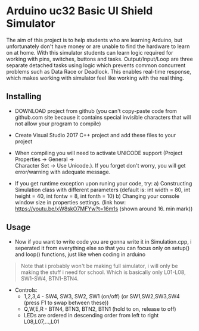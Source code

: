 # Arduino uc32 Basic UI Shield Simulator
The aim of this project is to help students who are learning Arduino, but unfortunately don't have money or are unable to find the hardware to learn on at home. With this simulator students can learn logic required for working with pins, switches, buttons and tasks. Output/Input/Loop are three separate detached tasks using logic which prevents common concurrent problems such as Data Race or Deadlock. This enables real-time response, which makes working with simulator feel like working with the real thing.

## Installing 
- DOWNLOAD project from github (you can't copy-paste code from github.com site because it contains special
invisible characters that will not allow your program to compile)

- Create Visual Studio 2017 C++ project and add these files to your project

- When compiling you will need to activate UNICODE support (Project Properties -> General -> \
Character Set -> Use Unicode.). If you forget don't worry, you will get error/warning with adequate message.

- If you get runtime exception upon runing your code, try:
	a) Constructing Simulation class with different parameters (default is: int width = 80, int height = 40, int fontw = 8, int fonth = 10)
	b) Changing your console window size in properties settings. (link how: https://youtu.be/xW8skO7MFYw?t=16m1s  (shown around 16. min mark)) 

## Usage
- Now if you want to write code you are gonna write it in Simulation.cpp, i seperated it from everything else
so that you can focus only on setup() and loop() functions, just like when coding in arduino

> Note that i probably won't be making full simulator, i will only be making the stuff i need for school. Which is basically only L01-L08, SW1-SW4, BTN1-BTN4. 

- Controls:
	- 1,2,3,4 - SW4, SW3, SW2, SW1 (on/off) (or SW1,SW2,SW3,SW4 (press F1 to swap between these))
	- Q,W,E,R - BTN4, BTN3, BTN2, BTN1 (hold to on, release to off)
	- LEDs are ordered in descending order from left to right L08,L07,...,L01	



